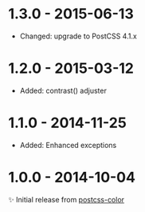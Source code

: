 # 1.3.0 - 2015-06-13

- Changed: upgrade to PostCSS 4.1.x

# 1.2.0 - 2015-03-12

- Added: contrast() adjuster

# 1.1.0 - 2014-11-25

- Added: Enhanced exceptions

# 1.0.0 - 2014-10-04

✨ Initial release from [postcss-color](https://github.com/postcss/postcss-color)
